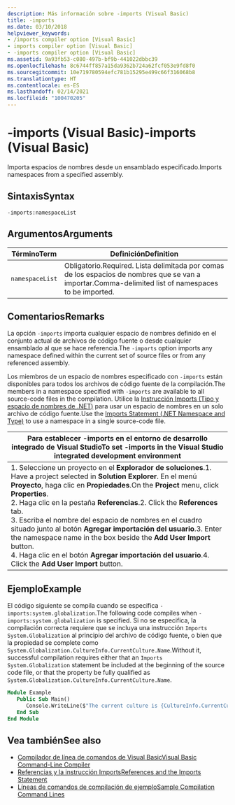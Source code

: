 ```yaml
---
description: Más información sobre -imports (Visual Basic)
title: -imports
ms.date: 03/10/2018
helpviewer_keywords:
- /imports compiler option [Visual Basic]
- imports compiler option [Visual Basic]
- -imports compiler option [Visual Basic]
ms.assetid: 9a93fb53-c080-497b-bf9b-441022dbbc39
ms.openlocfilehash: 8c6744ff857a15da9362b724a62fcf053e9fd8f0
ms.sourcegitcommit: 10e719780594efc781b15295e499c66f316068b8
ms.translationtype: HT
ms.contentlocale: es-ES
ms.lasthandoff: 02/14/2021
ms.locfileid: "100470205"
---
```

# <a name="-imports-visual-basic"></a><span data-ttu-id="709f3-103">-imports (Visual Basic)</span><span class="sxs-lookup"><span data-stu-id="709f3-103">-imports (Visual Basic)</span></span>

<span data-ttu-id="709f3-104">Importa espacios de nombres desde un ensamblado especificado.</span><span class="sxs-lookup"><span data-stu-id="709f3-104">Imports namespaces from a specified assembly.</span></span>  
  
## <a name="syntax"></a><span data-ttu-id="709f3-105">Sintaxis</span><span class="sxs-lookup"><span data-stu-id="709f3-105">Syntax</span></span>  
  
```console  
-imports:namespaceList  
```  
  
## <a name="arguments"></a><span data-ttu-id="709f3-106">Argumentos</span><span class="sxs-lookup"><span data-stu-id="709f3-106">Arguments</span></span>  
  
|<span data-ttu-id="709f3-107">Término</span><span class="sxs-lookup"><span data-stu-id="709f3-107">Term</span></span>|<span data-ttu-id="709f3-108">Definición</span><span class="sxs-lookup"><span data-stu-id="709f3-108">Definition</span></span>|  
|---|---|  
|`namespaceList`|<span data-ttu-id="709f3-109">Obligatorio.</span><span class="sxs-lookup"><span data-stu-id="709f3-109">Required.</span></span> <span data-ttu-id="709f3-110">Lista delimitada por comas de los espacios de nombres que se van a importar.</span><span class="sxs-lookup"><span data-stu-id="709f3-110">Comma-delimited list of namespaces to be imported.</span></span>|  
  
## <a name="remarks"></a><span data-ttu-id="709f3-111">Comentarios</span><span class="sxs-lookup"><span data-stu-id="709f3-111">Remarks</span></span>  

 <span data-ttu-id="709f3-112">La opción `-imports` importa cualquier espacio de nombres definido en el conjunto actual de archivos de código fuente o desde cualquier ensamblado al que se hace referencia.</span><span class="sxs-lookup"><span data-stu-id="709f3-112">The `-imports` option imports any namespace defined within the current set of source files or from any referenced assembly.</span></span>  
  
 <span data-ttu-id="709f3-113">Los miembros de un espacio de nombres especificado con `-imports` están disponibles para todos los archivos de código fuente de la compilación.</span><span class="sxs-lookup"><span data-stu-id="709f3-113">The members in a namespace specified with `-imports` are available to all source-code files in the compilation.</span></span> <span data-ttu-id="709f3-114">Utilice la [Instrucción Imports (Tipo y espacio de nombres de .NET)](../../language-reference/statements/imports-statement-net-namespace-and-type.md) para usar un espacio de nombres en un solo archivo de código fuente.</span><span class="sxs-lookup"><span data-stu-id="709f3-114">Use the [Imports Statement (.NET Namespace and Type)](../../language-reference/statements/imports-statement-net-namespace-and-type.md) to use a namespace in a single source-code file.</span></span>  
  
|<span data-ttu-id="709f3-115">Para establecer -imports en el entorno de desarrollo integrado de Visual Studio</span><span class="sxs-lookup"><span data-stu-id="709f3-115">To set -imports in the Visual Studio integrated development environment</span></span>|  
|---|  
|<span data-ttu-id="709f3-116">1.  Seleccione un proyecto en el **Explorador de soluciones**.</span><span class="sxs-lookup"><span data-stu-id="709f3-116">1.  Have a project selected in **Solution Explorer**.</span></span> <span data-ttu-id="709f3-117">En el menú **Proyecto**, haga clic en **Propiedades**.</span><span class="sxs-lookup"><span data-stu-id="709f3-117">On the **Project** menu, click **Properties**.</span></span> <br /><span data-ttu-id="709f3-118">2.  Haga clic en la pestaña **Referencias**.</span><span class="sxs-lookup"><span data-stu-id="709f3-118">2.  Click the **References** tab.</span></span><br /><span data-ttu-id="709f3-119">3.  Escriba el nombre del espacio de nombres en el cuadro situado junto al botón **Agregar importación del usuario**.</span><span class="sxs-lookup"><span data-stu-id="709f3-119">3.  Enter the namespace name in the box beside the **Add User Import** button.</span></span><br /><span data-ttu-id="709f3-120">4.  Haga clic en el botón **Agregar importación del usuario**.</span><span class="sxs-lookup"><span data-stu-id="709f3-120">4.  Click the **Add User Import** button.</span></span>|  
  
## <a name="example"></a><span data-ttu-id="709f3-121">Ejemplo</span><span class="sxs-lookup"><span data-stu-id="709f3-121">Example</span></span>  

 <span data-ttu-id="709f3-122">El código siguiente se compila cuando se especifica `-imports:system.globalization`.</span><span class="sxs-lookup"><span data-stu-id="709f3-122">The following code compiles when `-imports:system.globalization` is specified.</span></span> <span data-ttu-id="709f3-123">Si no se especifica, la compilación correcta requiere que se incluya una instrucción `Imports System.Globalization` al principio del archivo de código fuente, o bien que la propiedad se complete como `System.Globalization.CultureInfo.CurrentCulture.Name`.</span><span class="sxs-lookup"><span data-stu-id="709f3-123">Without it, successful compilation requires either that an `Imports System.Globalization` statement be included at the beginning of the source code file, or that the property be fully qualified as `System.Globalization.CultureInfo.CurrentCulture.Name`.</span></span>

```vb
Module Example
   Public Sub Main()
      Console.WriteLine($"The current culture is {CultureInfo.CurrentCulture.Name}")
   End Sub
End Module
```

## <a name="see-also"></a><span data-ttu-id="709f3-124">Vea también</span><span class="sxs-lookup"><span data-stu-id="709f3-124">See also</span></span>

- [<span data-ttu-id="709f3-125">Compilador de línea de comandos de Visual Basic</span><span class="sxs-lookup"><span data-stu-id="709f3-125">Visual Basic Command-Line Compiler</span></span>](index.md)
- [<span data-ttu-id="709f3-126">Referencias y la instrucción Imports</span><span class="sxs-lookup"><span data-stu-id="709f3-126">References and the Imports Statement</span></span>](../../programming-guide/program-structure/references-and-the-imports-statement.md)
- [<span data-ttu-id="709f3-127">Líneas de comandos de compilación de ejemplo</span><span class="sxs-lookup"><span data-stu-id="709f3-127">Sample Compilation Command Lines</span></span>](sample-compilation-command-lines.md)
